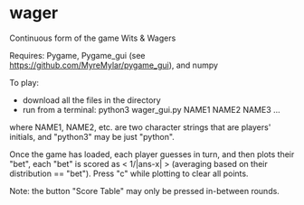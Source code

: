 # wager
Continuous form of the game Wits &amp; Wagers

Requires: Pygame, Pygame_gui (see https://github.com/MyreMylar/pygame_gui), and numpy

To play:
 - download all the files in the directory
 - run from a terminal: python3 wager_gui.py NAME1 NAME2 NAME3 ...

 where NAME1, NAME2, etc. are two character strings that are players' initials, and "python3" may be just "python".

Once the game has loaded, each player guesses in turn, and then plots their "bet",
each "bet" is scored as 
< 1/|ans-x| > (averaging based on their distribution == "bet").
Press "c" while plotting to clear all points.

Note: the button "Score Table" may only be pressed in-between rounds.
